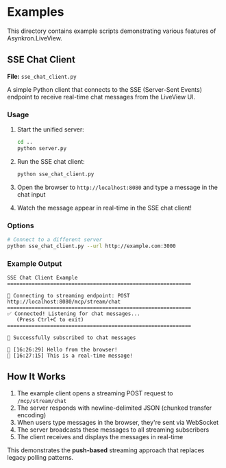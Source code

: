 # Examples

This directory contains example scripts demonstrating various features of Asynkron.LiveView.

## SSE Chat Client

**File:** `sse_chat_client.py`

A simple Python client that connects to the SSE (Server-Sent Events) endpoint to receive real-time chat messages from the LiveView UI.

### Usage

1. Start the unified server:
   ```bash
   cd ..
   python server.py
   ```

2. Run the SSE chat client:
   ```bash
   python sse_chat_client.py
   ```

3. Open the browser to `http://localhost:8080` and type a message in the chat input

4. Watch the message appear in real-time in the SSE chat client!

### Options

```bash
# Connect to a different server
python sse_chat_client.py --url http://example.com:3000
```

### Example Output

```
SSE Chat Client Example
============================================================

🔌 Connecting to streaming endpoint: POST http://localhost:8080/mcp/stream/chat
============================================================
✅ Connected! Listening for chat messages...
   (Press Ctrl+C to exit)
============================================================

📡 Successfully subscribed to chat messages

💬 [16:26:29] Hello from the browser!
💬 [16:27:15] This is a real-time message!
```

## How It Works

1. The example client opens a streaming POST request to `/mcp/stream/chat`
2. The server responds with newline-delimited JSON (chunked transfer encoding)
3. When users type messages in the browser, they're sent via WebSocket
4. The server broadcasts these messages to all streaming subscribers
5. The client receives and displays the messages in real-time

This demonstrates the **push-based** streaming approach that replaces legacy polling patterns.
